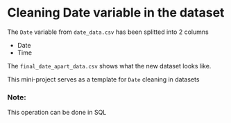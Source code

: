 # Cleaning Date variable in the dataset

The `Date` variable from `date_data.csv` has been splitted into 2 columns

* Date
* Time

The `final_date_apart_data.csv` shows what the new dataset looks like. 

This mini-project serves as a template for `Date` cleaning in datasets

### Note: 

This operation can be done in SQL